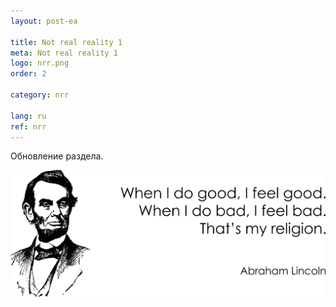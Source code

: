 ```yaml
---
layout: post-ea

title: Not real reality 1
meta: Not real reality 1
logo: nrr.png
order: 2

category: nrr

lang: ru
ref: nrr
---
```


Обновление раздела.

<a data-fancybox="gallery" href="/img/programming/Lincoln.png"><img src="/img/programming/Lincoln.png" alt=""></a>
